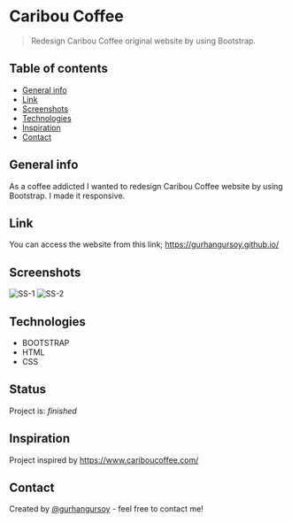 # Caribou Coffee
> Redesign Caribou Coffee original website by using Bootstrap.

## Table of contents
* [General info](#general-info)
* [Link](#link)
* [Screenshots](#screenshots)
* [Technologies](#technologies)
* [Inspiration](#inspiration)
* [Contact](#contact)

## General info
As a coffee addicted I wanted to redesign Caribou Coffee website by using Bootstrap. I made it responsive.

## Link
You can access the website from this link;
https://gurhangursoy.github.io/

## Screenshots
![SS-1](https://user-images.githubusercontent.com/73755991/100870325-7e6e2180-34af-11eb-936e-3d2e24bd879c.JPG)
![SS-2](https://user-images.githubusercontent.com/73755991/100870338-862dc600-34af-11eb-99e7-f65c652e1110.JPG)

## Technologies
* BOOTSTRAP
* HTML
* CSS

## Status
Project is: _finished_

## Inspiration
Project inspired by https://www.cariboucoffee.com/

## Contact
Created by [@gurhangursoy](https://www.linkedin.com/in/gurhan-gursoy/) - feel free to contact me!
